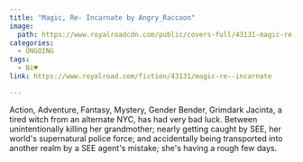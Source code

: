 ```yaml
---
title: "Magic, Re- Incarnate by Angry_Raccoon"
image:
  path: https://www.royalroadcdn.com/public/covers-full/43131-magic-re--incarnate.jpg
categories:
  - ONGOING
tags:
  - Bi♥
link: https://www.royalroad.com/fiction/43131/magic-re--incarnate

---
```

Action, Adventure, Fantasy, Mystery, Gender Bender, Grimdark
Jacinta, a tired witch from an alternate NYC, has had very bad luck. Between unintentionally killing her grandmother; nearly getting caught by SEE, her world's supernatural police force; and accidentally being transported into another realm by a SEE agent's mistake; she's having a rough few days.

